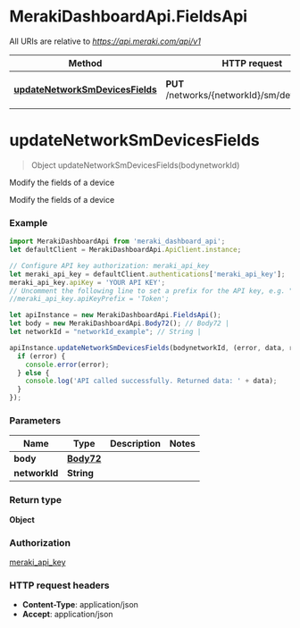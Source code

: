 # MerakiDashboardApi.FieldsApi

All URIs are relative to *https://api.meraki.com/api/v1*

Method | HTTP request | Description
------------- | ------------- | -------------
[**updateNetworkSmDevicesFields**](FieldsApi.md#updateNetworkSmDevicesFields) | **PUT** /networks/{networkId}/sm/devices/fields | Modify the fields of a device

<a name="updateNetworkSmDevicesFields"></a>
# **updateNetworkSmDevicesFields**
> Object updateNetworkSmDevicesFields(bodynetworkId)

Modify the fields of a device

Modify the fields of a device

### Example
```javascript
import MerakiDashboardApi from 'meraki_dashboard_api';
let defaultClient = MerakiDashboardApi.ApiClient.instance;

// Configure API key authorization: meraki_api_key
let meraki_api_key = defaultClient.authentications['meraki_api_key'];
meraki_api_key.apiKey = 'YOUR API KEY';
// Uncomment the following line to set a prefix for the API key, e.g. "Token" (defaults to null)
//meraki_api_key.apiKeyPrefix = 'Token';

let apiInstance = new MerakiDashboardApi.FieldsApi();
let body = new MerakiDashboardApi.Body72(); // Body72 | 
let networkId = "networkId_example"; // String | 

apiInstance.updateNetworkSmDevicesFields(bodynetworkId, (error, data, response) => {
  if (error) {
    console.error(error);
  } else {
    console.log('API called successfully. Returned data: ' + data);
  }
});
```

### Parameters

Name | Type | Description  | Notes
------------- | ------------- | ------------- | -------------
 **body** | [**Body72**](Body72.md)|  | 
 **networkId** | **String**|  | 

### Return type

**Object**

### Authorization

[meraki_api_key](../README.md#meraki_api_key)

### HTTP request headers

 - **Content-Type**: application/json
 - **Accept**: application/json

